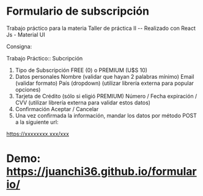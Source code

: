 # Formulario de subscripción

Trabajo práctico para la materia Taller de práctica II -- Realizado con React Js - Material UI


Consigna:

Trabajo Práctico:: Subcripción

1) Tipo de Subscripción
FREE (0) o PREMIUM (U$S 10)
2) Datos personales
Nombre (validar que hayan 2 palabras mínimo)
Email (validar formato)
País (dropdown) (utilizar librería externa para popular opciones)
3) Tarjeta de Crédito (sólo si eligió PREMIUM)
Número / Fecha expiración / CVV (utilizar librería externa para validar estos datos)
4) Confirmación
Aceptar / Cancelar
5) Una vez confirmada la información, mandar los datos por método POST a la siguiente url:

https://xxxxxxxx.xxx/xxx

# Demo: https://juanchi36.github.io/formulario/


